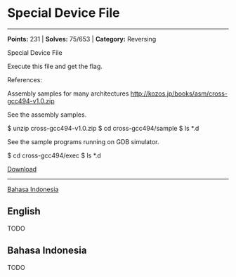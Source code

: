 # Special Device File
---
**Points:** 231 | **Solves:** 75/653 | **Category:** Reversing

Special Device File

Execute this file and get the flag.

References:

Assembly samples for many architectures
http://kozos.jp/books/asm/cross-gcc494-v1.0.zip

See the assembly samples.

$ unzip cross-gcc494-v1.0.zip $ cd cross-gcc494/sample $ ls *.d

See the sample programs running on GDB simulator.

$ cd cross-gcc494/exec $ ls *.d

[Download](runme_8a10b7425cea81a043db0fd352c82a370a2d3373)

---

[Bahasa Indonesia](#bahasa-indonesia)

## English
TODO


## Bahasa Indonesia
TODO
